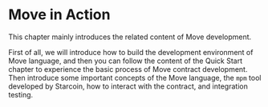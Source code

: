 # Move in Action

This chapter mainly introduces the related content of Move development.

First of all, we will introduce how to build the development environment of Move language, and then you can follow the content of the Quick Start chapter to experience the basic process of Move contract development.
Then introduce some important concepts of the Move language, the `mpm` tool developed by Starcoin, how to interact with the contract, and integration testing.
